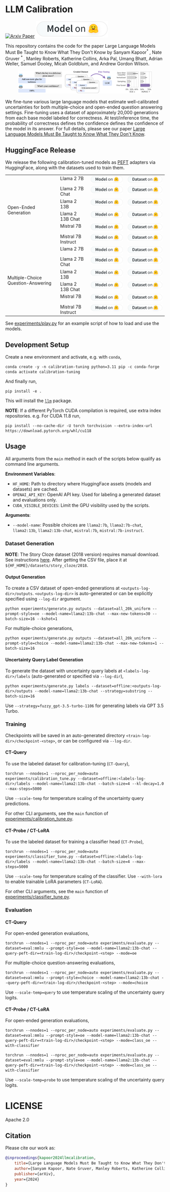 # LLM Calibration

[![Arxiv Paper](https://img.shields.io/badge/arXiv-xxxx.yyyyy-red)](https://arxiv.org/abs/xxxx.yyyyy)
[![Model on HF](./assets/model-on-hf-md.svg)](https://huggingface.co/calibration-tuning)

This repository contains the code for the paper Large Language Models Must Be Taught to Know What They Don't Know by Sanyam Kapoor<sup>* </sup>, Nate Gruver <sup>* </sup>, Manley Roberts, Katherine Collins, Arka Pal, Umang Bhatt, Adrian Weller, Samuel Dooley, Micah Goldblum, and Andrew Gordon Wilson.

<figure>
  <img src="./assets/explainer_figure.png" alt="Image">
</figure>

We fine-tune various large language models that estimate well-calibrated uncertainties for both multiple-choice and open-ended question answering settings.
Fine-tuning uses a dataset of approximately 20,000 generations from each base model labeled for correctness. 
At test/inference time, the probability of correctness defines the confidence defines the confidence of the model in its answer.
For full details, please see our paper [Large Language Models Must Be Taught to Know What They Don't Know](https://arxiv.org/abs/xxxx.yyyyy).

## HuggingFace Release

We release the following calibration-tuned models as [PEFT](https://huggingface.co/docs/peft) adapters via HuggingFace, along with the datasets used to train them.

<table>
  <tr>
    <td rowspan=6 valign="center">Open-Ended Generation</td>
    <td valign="top">Llama 2 7B</td>
    <td valign="top"><a href="https://huggingface.co/calibration-tuning/Llama-2-7b-hf-ct-oe" target="_blank"><img src="./assets/model-on-hf-md.svg"/></a></td>
    <td valign="top"><a href="https://huggingface.co/datasets/calibration-tuning/Llama-2-7b-hf-20k-oe" target="_blank"><img src="./assets/dataset-on-hf-md.svg"/></a></td>
  </tr>
  <tr>
    <td valign="top">Llama 2 7B Chat</td>
    <td valign="top"><a href="https://huggingface.co/calibration-tuning/Llama-2-7b-chat-hf-ct-oe" target="_blank"><img src="./assets/model-on-hf-md.svg"/></a></td>
    <td valign="top"><a href="https://huggingface.co/datasets/calibration-tuning/Llama-2-7b-chat-hf-20k-oe" target="_blank"><img src="./assets/dataset-on-hf-md.svg"/></a></td>
  </tr>
  <tr>
    <td valign="top">Llama 2 13B</td>
    <td valign="top"><a href="https://huggingface.co/calibration-tuning/Llama-2-13b-hf-ct-oe" target="_blank"><img src="./assets/model-on-hf-md.svg"/></a></td>
    <td valign="top"><a href="https://huggingface.co/datasets/calibration-tuning/Llama-2-13b-hf-20k-oe" target="_blank"><img src="./assets/dataset-on-hf-md.svg"/></a></td>
  </tr>
  <tr>
    <td valign="top">Llama 2 13B Chat</td>
    <td valign="top"><a href="https://huggingface.co/calibration-tuning/Llama-2-13b-chat-hf-ct-oe" target="_blank"><img src="./assets/model-on-hf-md.svg"/></a></td>
    <td valign="top"><a href="https://huggingface.co/datasets/calibration-tuning/Llama-2-13b-chat-hf-20k-oe" target="_blank"><img src="./assets/dataset-on-hf-md.svg"/></a></td>
  </tr> 
  <tr>
    <td valign="top">Mistral 7B</td>
    <td valign="top"><a href="https://huggingface.co/calibration-tuning/Mistral-7B-v0.1-ct-oe" target="_blank"><img src="./assets/model-on-hf-md.svg"/></a></td>
    <td valign="top"><a href="https://huggingface.co/datasets/calibration-tuning/Mistral-7B-v0.1-20k-oe" target="_blank"><img src="./assets/dataset-on-hf-md.svg"/></a></td>
  </tr>  
  <tr>
    <td valign="top">Mistral 7B Instruct</td>
    <td valign="top"><a href="https://huggingface.co/calibration-tuning/Mistral-7B-Instruct-v0.2-ct-oe" target="_blank"><img src="./assets/model-on-hf-md.svg"/></a></td>
    <td valign="top"><a href="https://huggingface.co/datasets/calibration-tuning/Mistral-7B-Instruct-v0.2-20k-oe" target="_blank"><img src="./assets/dataset-on-hf-md.svg"/></a></td>
  </tr>
  <tr>
    <td rowspan=6 valign="center">Multiple-Choice Question-Answering</td>
    <td valign="top">Llama 2 7B</td>
    <td valign="top"><a href="https://huggingface.co/calibration-tuning/Llama-2-7b-hf-ct-choice" target="_blank"><img src="./assets/model-on-hf-md.svg"/></a></td>
    <td valign="top"><a href="https://huggingface.co/datasets/calibration-tuning/Llama-2-7b-hf-20k-choice" target="_blank"><img src="./assets/dataset-on-hf-md.svg"/></a></td>
  </tr>
  <tr>
    <td valign="top">Llama 2 7B Chat</td>
    <td valign="top"><a href="https://huggingface.co/calibration-tuning/Llama-2-7b-chat-hf-ct-choice" target="_blank"><img src="./assets/model-on-hf-md.svg"/></a></td>
    <td valign="top"><a href="https://huggingface.co/datasets/calibration-tuning/Llama-2-7b-chat-hf-20k-choice" target="_blank"><img src="./assets/dataset-on-hf-md.svg"/></a></td>
  </tr>
  <tr>
    <td valign="top">Llama 2 13B</td>
    <td valign="top"><a href="https://huggingface.co/calibration-tuning/Llama-2-13b-hf-ct-choice" target="_blank"><img src="./assets/model-on-hf-md.svg"/></a></td>
    <td valign="top"><a href="https://huggingface.co/datasets/calibration-tuning/Llama-2-13b-hf-20k-choice" target="_blank"><img src="./assets/dataset-on-hf-md.svg"/></a></td>
  </tr>
  <tr>
    <td valign="top">Llama 2 13B Chat</td>
    <td valign="top"><a href="https://huggingface.co/calibration-tuning/Llama-2-13b-chat-hf-ct-choice" target="_blank"><img src="./assets/model-on-hf-md.svg"/></a></td>
    <td valign="top"><a href="https://huggingface.co/datasets/calibration-tuning/Llama-2-13b-chat-hf-20k-choice" target="_blank"><img src="./assets/dataset-on-hf-md.svg"/></a></td>
  </tr> 
  <tr>
    <td valign="top">Mistral 7B</td>
    <td valign="top"><a href="https://huggingface.co/calibration-tuning/Mistral-7B-v0.1-ct-choice" target="_blank"><img src="./assets/model-on-hf-md.svg"/></a></td>
    <td valign="top"><a href="https://huggingface.co/datasets/calibration-tuning/Mistral-7B-v0.1-20k-choice" target="_blank"><img src="./assets/dataset-on-hf-md.svg"/></a></td>
  </tr>  
  <tr>
    <td valign="top">Mistral 7B Instruct</td>
    <td valign="top"><a href="https://huggingface.co/calibration-tuning/Mistral-7B-Instruct-v0.2-ct-choice" target="_blank"><img src="./assets/model-on-hf-md.svg"/></a></td>
    <td valign="top"><a href="https://huggingface.co/datasets/calibration-tuning/Mistral-7B-Instruct-v0.2-20k-choice" target="_blank"><img src="./assets/dataset-on-hf-md.svg"/></a></td>
  </tr>  
</table>

See [experiments/play.py](./experiments/play.py) for an example script of how to load and use the models.

## Development Setup

Create a new environment and activate, e.g. with `conda`,

```shell
conda create -y -n calibration-tuning python=3.11 pip -c conda-forge
conda activate calibration-tuning
```

And finally run,

```shell
pip install -e .
```

This will install the [`llm`](./llm) package.

**NOTE**: If a different PyTorch CUDA compilation is required, use extra index repositories. e.g. For CUDA 11.8 run,

```shell
pip install --no-cache-dir -U torch torchvision --extra-index-url https://download.pytorch.org/whl/cu118
```

## Usage

All arguments from the `main` method in each of the scripts below
qualify as command line arguments.

**Environment Variables**:

- `HF_HOME`: Path to directory where HuggingFace assets (models and datasets) are cached.
- `OPENAI_API_KEY`: OpenAI API key. Used for labeling a generated dataset and evaluations only.
- `CUDA_VISIBLE_DEVICES`: Limit the GPU visibility used by the scripts.

**Arguments**:

- `--model-name`: Possible choices are `llama2:7b`, `llama2:7b-chat`, `llama2:13b`, `llama2:13b-chat`, `mistral:7b`, `mistral:7b-instruct`.

### Dataset Generation

**NOTE**: The Story Cloze dataset (2018 version) requires manual download. See instructions [here](https://cs.rochester.edu/nlp/rocstories/). After getting the CSV file, place it at `${HF_HOME}/datasets/story_cloze/2018`.

#### Output Generation
To create a CSV dataset of open-ended generations at `<outputs-log-dir>/outputs`.
`<outputs-log-dir>` is auto-generated or can be explicitly specified using `--log-dir` argument.

```shell
python experiments/generate.py outputs --dataset=all_20k_uniform --prompt-style=oe --model-name=llama2:13b-chat --max-new-tokens=30 --batch-size=16 --kshot=1
```

For multiple-choice generations,

```shell
python experiments/generate.py outputs --dataset=all_20k_uniform --prompt-style=choice --model-name=llama2:13b-chat --max-new-tokens=1 --batch-size=16
```

#### Uncertainty Query Label Generation

To generate the dataset with uncertainty query labels at `<labels-log-dir>/labels` (auto-generated or specified via `--log-dir`), 

```shell
python experiments/generate.py labels --dataset=offline:<outputs-log-dir>/outputs --model-name=llama2:13b-chat --strategy=substring --batch-size=16
```

Use `--strategy=fuzzy_gpt-3.5-turbo-1106` for generating labels via GPT 3.5 Turbo.

### Training 

Checkpoints will be saved in an auto-generated directory `<train-log-dir>/checkpoint-<step>`, or can be configured via `--log-dir`.

#### CT-Query

To use the labeled dataset for calibration-tuning (`CT-Query`),

```shell
torchrun --nnodes=1 --nproc_per_node=auto experiments/calibration_tune.py --dataset=offline:<labels-log-dir>/labels --model-name=llama2:13b-chat --batch-size=4 --kl-decay=1.0 --max-steps=5000
```

Use `--scale-temp` for temperature scaling of the uncertainty query predictions.

For other CLI arguments, see the `main` function of [experiments/calibration_tune.py](./experiments/calibration_tune.py).

#### CT-Probe / CT-LoRA

To use the labeled dataset for training a classifier head (`CT-Probe`),

```shell
torchrun --nnodes=1 --nproc_per_node=auto experiments/classifier_tune.py --dataset=offline:<labels-log-dir>/labels --model-name=llama2:13b-chat --batch-size=4 --max-steps=5000
```

Use `--scale-temp` for temperature scaling of the classifier. 
Use `--with-lora` to enable trainable LoRA parameters (`CT-LoRA`).

For other CLI arguments, see the `main` function of [experiments/classifier_tune.py](./experiments/calibration_tune.py).

### Evaluation

#### CT-Query

For open-ended generation evaluations,

```shell
torchrun --nnodes=1 --nproc_per_node=auto experiments/evaluate.py --dataset=eval:mmlu --prompt-style=oe --model-name=llama2:13b-chat --query-peft-dir=<train-log-dir>/checkpoint-<step> --mode=oe
```

For multiple-choice question-answering evaluations,

```shell
torchrun --nnodes=1 --nproc_per_node=auto experiments/evaluate.py --dataset=eval:mmlu --prompt-style=choice --model-name=llama2:13b-chat --query-peft-dir=<train-log-dir>/checkpoint-<step> --mode=choice
```

Use `--scale-temp=query` to use temperature scaling of the uncertainty query logits.

#### CT-Probe / CT-LoRA

For open-ended generation evaluations,

```shell
torchrun --nnodes=1 --nproc_per_node=auto experiments/evaluate.py --dataset=eval:mmlu --prompt-style=oe --model-name=llama2:13b-chat --query-peft-dir=<train-log-dir>/checkpoint-<step> --mode=class_oe --with-classifier
```

```shell
torchrun --nnodes=1 --nproc_per_node=auto experiments/evaluate.py --dataset=eval:mmlu --prompt-style=oe --model-name=llama2:13b-chat --query-peft-dir=<train-log-dir>/checkpoint-<step> --mode=class_oe --with-classifier
```

Use `--scale-temp=probe` to use temperature scaling of the uncertainty query logits.

# LICENSE

Apache 2.0

## Citation
Please cite our work as:
```bibtex
@inproceedings{kapoor2024llmcalibration,
    title={Large Language Models Must Be Taught to Know What They Don't Know},
    author={Sanyam Kapoor, Nate Gruver, Manley Roberts, Katherine Collins, Arka Pal, Umang Bhatt, Adrian Weller, Samuel Dooley, Micah Goldblum, Andrew Gordon Wilson},
    publisher={arXiv},
    year={2024}
}
```
